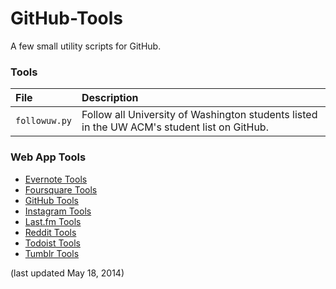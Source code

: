 GitHub-Tools
============

A few small utility scripts for GitHub.

### Tools
| File | Description |
| :--- | :----- |
| `followuw.py` | Follow all University of Washington students listed in the UW ACM's student list on GitHub. |

### Web App Tools
* [Evernote Tools](https://github.com/csu/Evernote-Tools)
* [Foursquare Tools](https://github.com/csu/Foursquare-Tools)
* [GitHub Tools](https://github.com/csu/GitHub-Tools)
* [Instagram Tools](https://github.com/csu/Instagram-Tools)
* [Last.fm Tools](https://github.com/csu/Last.fm-Tools)
* [Reddit Tools](https://github.com/csu/Reddit-Tools)
* [Todoist Tools](https://github.com/csu/Todoist-Tools)
* [Tumblr Tools](https://github.com/csu/Tumblr-Tools)

(last updated May 18, 2014)